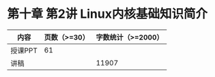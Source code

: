 # 第十章 第2讲 Linux内核基础知识简介

| 内容    | 页数（>=30） | 字数统计（>=2000） |
| ------- | ------------ | ------------------ |
| 授课PPT | 61           |                    |
| 讲稿    |              | 11907              |


